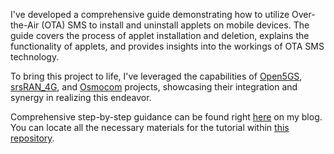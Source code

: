I've developed a comprehensive guide demonstrating how to utilize Over-the-Air (OTA) SMS to install and uninstall applets on mobile devices. The guide covers the process of applet installation and deletion, explains the functionality of applets, and provides insights into the workings of OTA SMS technology.

To bring this project to life, I've leveraged the capabilities of [Open5GS](https://github.com/open5gs/open5gs), [srsRAN_4G](https://github.com/srsran/srsRAN_4G), and [Osmocom](osmocom.org/) projects, showcasing their integration and synergy in realizing this endeavor.

Comprehensive step-by-step guidance can be found right [here](https://ryantheelder.github.io/blog/2023/OTA/) on my blog. You can locate all the necessary materials for the tutorial within [this repository](https://github.com/ryantheelder/OTAapplet).